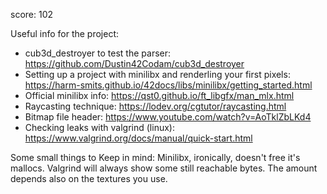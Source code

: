score: 102

Useful info for the project:
- cub3d_destroyer to test the parser: https://github.com/Dustin42Codam/cub3d_destroyer
- Setting up a project with minilibx and renderling your first pixels: https://harm-smits.github.io/42docs/libs/minilibx/getting_started.html
- Official minilibx info: https://qst0.github.io/ft_libgfx/man_mlx.html
- Raycasting technique: https://lodev.org/cgtutor/raycasting.html
- Bitmap file header: https://www.youtube.com/watch?v=AoTklZbLKd4
- Checking leaks with valgrind (linux): https://www.valgrind.org/docs/manual/quick-start.html

Some small things to Keep in mind:
Minilibx, ironically, doesn't free it's mallocs. Valgrind will always show some still reachable bytes. The amount depends also on the textures you use.

